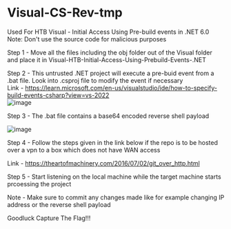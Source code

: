 # Visual-CS-Rev-tmp
Used For HTB Visual - Initial Access Using Pre-build events in .NET 6.0
Note: Don't use the source code for malicious purposes

Step 1 - Move all the files including the obj folder out of the Visual folder and place it in Visual-HTB-Initial-Access-Using-Prebuild-Events-.NET <br>

Step 2 - This untrusted .NET project will execute a pre-buid event from a .bat file. Look into .csproj file to modify the event if necessary<br>
Link - https://learn.microsoft.com/en-us/visualstudio/ide/how-to-specify-build-events-csharp?view=vs-2022 <br>
![image](https://github.com/josephalan42/Visual-HTB-Initial-Access-Using-Prebuild-Events-.NET/assets/49631504/80f3bab4-bb12-4b53-a65c-5a3d1b54e61e)  <br>

Step 3 - The .bat file contains a base64 encoded reverse shell payload  <br>

![image](https://github.com/josephalan42/Visual-CS-Rev-tmp/assets/49631504/2ba90a5b-bbf4-41d7-afaa-5a5dd1af7157)<br>  

Step 4 - Follow the steps given in the link below if the repo is to be hosted over a vpn to a box which does not have WAN access  <br>

Link - https://theartofmachinery.com/2016/07/02/git_over_http.html  <br>

Step 5 - Start listening on the local machine while the target machine starts prcoessing the project  <br>

Note - Make sure to commit any changes made like for example changing IP address or the reverse shell payload  <br>

Goodluck Capture The Flag!!!<br>
<br>
